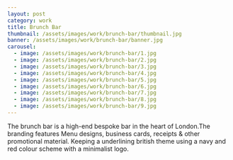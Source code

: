 ```yaml
---
layout: post
category: work
title: Brunch Bar
thumbnail: /assets/images/work/brunch-bar/thumbnail.jpg
banner: /assets/images/work/brunch-bar/banner.jpg
carousel:
  - image: /assets/images/work/brunch-bar/1.jpg
  - image: /assets/images/work/brunch-bar/2.jpg
  - image: /assets/images/work/brunch-bar/3.jpg
  - image: /assets/images/work/brunch-bar/4.jpg
  - image: /assets/images/work/brunch-bar/5.jpg
  - image: /assets/images/work/brunch-bar/6.jpg
  - image: /assets/images/work/brunch-bar/7.jpg
  - image: /assets/images/work/brunch-bar/8.jpg
  - image: /assets/images/work/brunch-bar/9.jpg
---
```


The brunch bar is a high-end bespoke bar in the heart of London.The branding features Menu designs, business cards, receipts & other promotional material. Keeping a underlining british theme using a navy and red colour scheme with a minimalist logo.